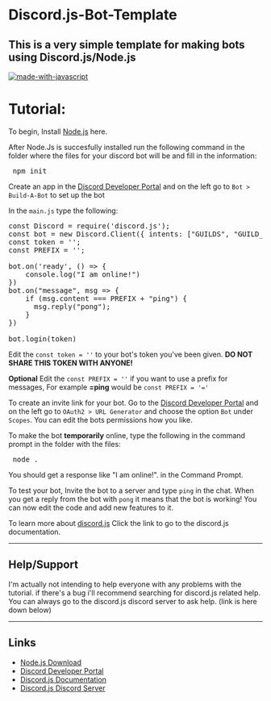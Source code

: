 # Discord.js-Bot-Template
This is a very simple template for making bots using Discord.js/Node.js
---
[![made-with-javascript](https://img.shields.io/badge/Made%20with-JavaScript-1f425f.svg)](https://www.javascript.com)
# Tutorial:

To begin, Install [Node.js](https://nodejs.org/en/) here.

After Node.Js is succesfully installed run the following command in the folder where the files for your discord bot will be and fill in the information:

<pre> npm init </pre>

Create an app in the [Discord Developer Portal](https://discord.com/developers/applications) and on the left go to ``` Bot > Build-A-Bot ``` to set up the bot

In the `main.js` type the following:

<pre>
const Discord = require('discord.js');
const bot = new Discord.Client({ intents: ["GUILDS", "GUILD_MESSAGES"] });
const token = '';
const PREFIX = ''; 

bot.on('ready', () => {
    console.log("I am online!")
})
bot.on("message", msg => {
    if (msg.content === PREFIX + "ping") {
      msg.reply("pong");
    }
})

bot.login(token)
</pre>

Edit the `const token = ''`  to your bot's token you've been given. **DO NOT SHARE THIS TOKEN WITH ANYONE!**

**Optional** Edit the `const PREFIX = ''` if you want to use a prefix for messages, For example **=ping** would be `const PREFIX = '='`

To create an invite link for your bot. Go to the [Discord Developer Portal](https://discord.com/developers/applications) and on the left go to ```OAuth2 > URL Generator``` and choose the option `Bot` under `Scopes`. You can edit the bots permissions how you like.

To make the bot **temporarily** online, type the following in the command prompt in the folder with the files:

<pre> node . </pre>

You should get a response like "I am online!". in the Command Prompt.

To test your bot, Invite the bot to a server and type `ping` in the chat. When you get a reply from the bot with `pong` it means that the bot is working! You can now edit the code and add new features to it.

To learn more about [discord.js](https://discord.js.org/#/docs/discord.js/stable/general/welcome) Click the link to go to the discord.js documentation.

---
## Help/Support
I'm actually not intending to help everyone with any problems with the tutorial. if there's a bug i'll recommend searching for discord.js related help. You can always go to the discord.js discord server to ask help. (link is here down below)

---
## Links

- [Node.js Download](https://nodejs.org/en/)
- [Discord Developer Portal](https://discord.com/developers/applications)
- [Discord.js Documentation](https://discord.js.org/#/docs/discord.js/stable/general/welcome)
- [Discord.js Discord Server](https://discord.com/invite/bRCvFy9)
